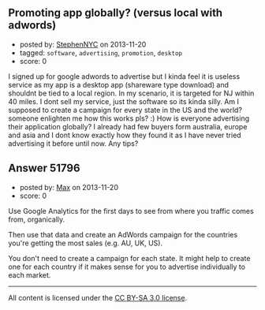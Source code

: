 ## Promoting app globally? (versus local with adwords)

- posted by: [StephenNYC](https://stackexchange.com/users/-1/19976-stephennyc) on 2013-11-20
- tagged: `software`, `advertising`, `promotion`, `desktop`
- score: 0

<p>I signed up for google adwords to advertise but I kinda feel it is useless service as my app is a desktop app (shareware type download) and shouldnt be tied to a local region. In my scenario, it is targeted for NJ within 40 miles. I dont sell my service, just the software so its kinda silly. Am I supposed to create a campaign for every state in the US and the world? someone enlighten me how this works pls? :)
How is everyone advertising their application globally? I already had few buyers form australia, europe and asia and I dont know exactly how they found it as I have never tried advertising it before until now. Any tips?</p>



## Answer 51796

- posted by: [Max](https://stackexchange.com/users/-1/16514-max) on 2013-11-20
- score: 0

<p>Use Google Analytics for the first days to see from where you traffic comes from, organically.</p>

<p>Then use that data and create an AdWords campaign for the countries you're getting the most sales (e.g. AU, UK, US).</p>

<p>You don't need to create a campaign for each state. It might help to create one for each country if it makes sense for you to advertise individually to each market.</p>




---

All content is licensed under the [CC BY-SA 3.0 license](https://creativecommons.org/licenses/by-sa/3.0/).
